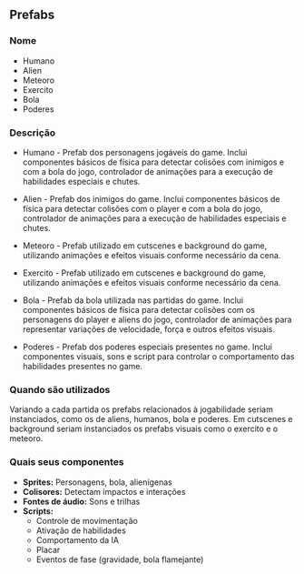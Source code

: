 ## Prefabs

### Nome
- Humano
- Alien
- Meteoro
- Exercito
- Bola
- Poderes

### Descrição
- Humano - Prefab dos personagens jogáveis do game. Inclui componentes básicos de física para detectar colisões com inimigos e com a bola do jogo, controlador de animações para a execução de habilidades especiais e chutes.

- Alien - Prefab dos inimigos do game. Inclui componentes básicos de física para detectar colisões com o player e com a bola do jogo, controlador de animações para a execução de habilidades especiais e chutes.

- Meteoro - Prefab utilizado em cutscenes e background do game, utilizando animações e efeitos visuais conforme necessário da cena. 

- Exercito - Prefab utilizado em cutscenes e background do game, utilizando animações e efeitos visuais conforme necessário da cena.

- Bola - Prefab da bola utilizada nas partidas do game. Inclui componentes básicos de física para detectar colisões com os personagens do player e aliens do jogo, controlador de animações para representar variações de velocidade, força e outros efeitos visuais.

- Poderes - Prefab dos poderes especiais presentes no game. Inclui componentes visuais, sons e script para controlar o comportamento das habilidades presentes no game.

### Quando são utilizados
Variando a cada partida os prefabs relacionados à jogabilidade seriam instanciados, como os de aliens, humanos, bola e poderes. Em cutscenes e background seriam instanciados os prefabs visuais como o exercito e o meteoro.

### Quais seus componentes
- **Sprites:** Personagens, bola, alienígenas
- **Colisores:** Detectam impactos e interações
- **Fontes de áudio:** Sons e trilhas
- **Scripts:**
  - Controle de movimentação
  - Ativação de habilidades
  - Comportamento da IA
  - Placar
  - Eventos de fase (gravidade, bola flamejante)
